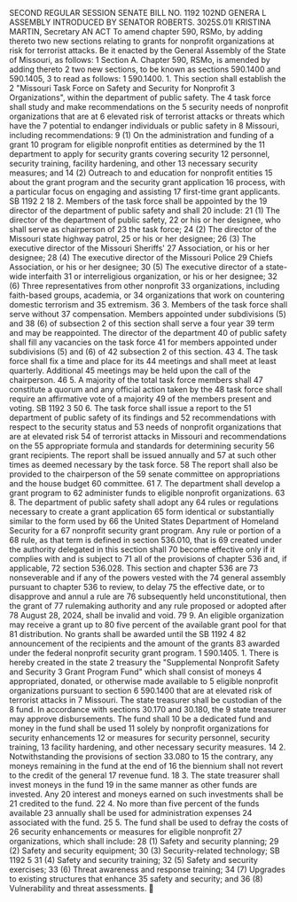 SECOND REGULAR SESSION
SENATE BILL NO. 1192
102ND GENERA L ASSEMBLY
INTRODUCED BY SENATOR ROBERTS.
3025S.01I KRISTINA MARTIN, Secretary
AN ACT
To amend chapter 590, RSMo, by adding thereto two new sections relating to grants for nonprofit
organizations at risk for terrorist attacks.
Be it enacted by the General Assembly of the State of Missouri, as follows:
1 Section A. Chapter 590, RSMo, is amended by adding thereto
2 two new sections, to be known as sections 590.1400 and 590.1405,
3 to read as follows:
1 590.1400. 1. This section shall establish the
2 "Missouri Task Force on Safety and Security for Nonprofit
3 Organizations", within the department of public safety. The
4 task force shall study and make recommendations on the
5 security needs of nonprofit organizations that are at
6 elevated risk of terrorist attacks or threats which have the
7 potential to endanger individuals or public safety in
8 Missouri, including recommendations:
9 (1) On the administration and funding of a grant
10 program for eligible nonprofit entities as determined by the
11 department to apply for security grants covering security
12 personnel, security training, facility hardening, and other
13 necessary security measures; and
14 (2) Outreach to and education for nonprofit entities
15 about the grant program and the security grant application
16 process, with a particular focus on engaging and assisting
17 first-time grant applicants.
SB 1192 2
18 2. Members of the task force shall be appointed by the
19 director of the department of public safety and shall
20 include:
21 (1) The director of the department of public safety,
22 or his or her designee, who shall serve as chairperson of
23 the task force;
24 (2) The director of the Missouri state highway patrol,
25 or his or her designee;
26 (3) The executive director of the Missouri Sheriffs'
27 Association, or his or her designee;
28 (4) The executive director of the Missouri Police
29 Chiefs Association, or his or her designee;
30 (5) The executive director of a state-wide interfaith
31 or interreligious organization, or his or her designee;
32 (6) Three representatives from other nonprofit
33 organizations, including faith-based groups, academia, or
34 organizations that work on countering domestic terrorism and
35 extremism.
36 3. Members of the task force shall serve without
37 compensation. Members appointed under subdivisions (5) and
38 (6) of subsection 2 of this section shall serve a four year
39 term and may be reappointed. The director of the department
40 of public safety shall fill any vacancies on the task force
41 for members appointed under subdivisions (5) and (6) of
42 subsection 2 of this section.
43 4. The task force shall fix a time and place for its
44 meetings and shall meet at least quarterly. Additional
45 meetings may be held upon the call of the chairperson.
46 5. A majority of the total task force members shall
47 constitute a quorum and any official action taken by the
48 task force shall require an affirmative vote of a majority
49 of the members present and voting.
SB 1192 3
50 6. The task force shall issue a report to the
51 department of public safety of its findings and
52 recommendations with respect to the security status and
53 needs of nonprofit organizations that are at elevated risk
54 of terrorist attacks in Missouri and recommendations on the
55 appropriate formula and standards for determining security
56 grant recipients. The report shall be issued annually and
57 at such other times as deemed necessary by the task force.
58 The report shall also be provided to the chairperson of the
59 senate committee on appropriations and the house budget
60 committee.
61 7. The department shall develop a grant program to
62 administer funds to eligible nonprofit organizations.
63 8. The department of public safety shall adopt any
64 rules or regulations necessary to create a grant application
65 form identical or substantially similar to the form used by
66 the United States Department of Homeland Security for a
67 nonprofit security grant program. Any rule or portion of a
68 rule, as that term is defined in section 536.010, that is
69 created under the authority delegated in this section shall
70 become effective only if it complies with and is subject to
71 all of the provisions of chapter 536 and, if applicable,
72 section 536.028. This section and chapter 536 are
73 nonseverable and if any of the powers vested with the
74 general assembly pursuant to chapter 536 to review, to delay
75 the effective date, or to disapprove and annul a rule are
76 subsequently held unconstitutional, then the grant of
77 rulemaking authority and any rule proposed or adopted after
78 August 28, 2024, shall be invalid and void.
79 9. An eligible organization may receive a grant up to
80 five percent of the available grant pool for that
81 distribution. No grants shall be awarded until the
SB 1192 4
82 announcement of the recipients and the amount of the grants
83 awarded under the federal nonprofit security grant program.
1 590.1405. 1. There is hereby created in the state
2 treasury the "Supplemental Nonprofit Safety and Security
3 Grant Program Fund" which shall consist of moneys
4 appropriated, donated, or otherwise made available to
5 eligible nonprofit organizations pursuant to section
6 590.1400 that are at elevated risk of terrorist attacks in
7 Missouri. The state treasurer shall be custodian of the
8 fund. In accordance with sections 30.170 and 30.180, the
9 state treasurer may approve disbursements. The fund shall
10 be a dedicated fund and money in the fund shall be used
11 solely by nonprofit organizations for security enhancements
12 or measures for security personnel, security training,
13 facility hardening, and other necessary security measures.
14 2. Notwithstanding the provisions of section 33.080 to
15 the contrary, any moneys remaining in the fund at the end of
16 the biennium shall not revert to the credit of the general
17 revenue fund.
18 3. The state treasurer shall invest moneys in the fund
19 in the same manner as other funds are invested. Any
20 interest and moneys earned on such investments shall be
21 credited to the fund.
22 4. No more than five percent of the funds available
23 annually shall be used for administration expenses
24 associated with the fund.
25 5. The fund shall be used to defray the costs of
26 security enhancements or measures for eligible nonprofit
27 organizations, which shall include:
28 (1) Safety and security planning;
29 (2) Safety and security equipment;
30 (3) Security-related technology;
SB 1192 5
31 (4) Safety and security training;
32 (5) Safety and security exercises;
33 (6) Threat awareness and response training;
34 (7) Upgrades to existing structures that enhance
35 safety and security; and
36 (8) Vulnerability and threat assessments.
